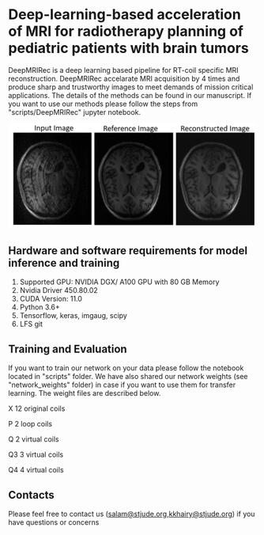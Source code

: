 # Deep-learning-based acceleration of MRI for radiotherapy planning of pediatric patients with brain tumors

DeepMRIRec is a deep learning based pipeline for RT-coil specific MRI reconstruction. DeepMRIRec accelarate MRI acquisition by 4 times and produce sharp and trustworthy images to meet demands of mission critical applications. The details of the methods can be found in our manuscript. If you want to use our methods please follow the steps from "scripts/DeepMRIRec" jupyter notebook. 

![MRI Reconstruction](misc/recout.jpg?raw=true "MRI Reconstruction")

## Hardware and software requirements for model inference and training
1. Supported GPU: NVIDIA DGX/ A100 GPU with 80 GB Memory
2. Nvidia Driver 450.80.02
3. CUDA Version: 11.0
4. Python 3.6+
5. Tensorflow, keras, imgaug, scipy
6. LFS git


## Training and Evaluation

If you want to train our network on your data please follow the notebook located in "scripts" folder. We have also shared our network weights (see "network_weights" folder) in case if you want to use them for transfer learning. The weight files are described below.

X 12 original coils

P  2 loop coils

Q  2 virtual coils

Q3 3 virtual coils

Q4 4 virtual coils

## Contacts
Please feel free to contact us (salam@stjude.org,kkhairy@stjude.org) if you have questions or concerns
